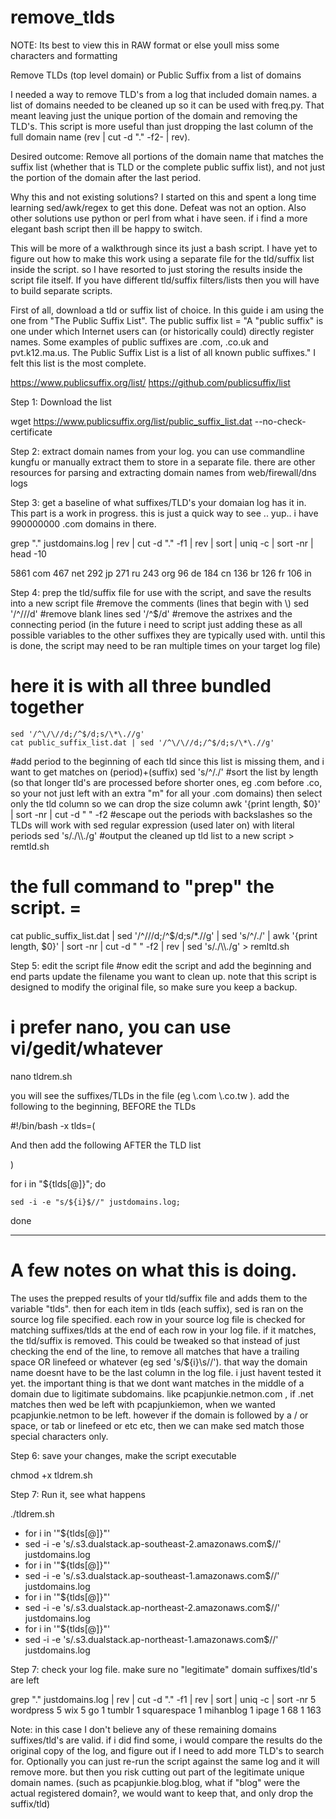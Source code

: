 # remove_tlds

NOTE: Its best to view this in RAW format or else youll miss some characters and formatting


Remove TLDs (top level domain) or Public Suffix from a list of domains

I needed a way to remove TLD's from a log that included domain names. a list of domains needed to be cleaned up so it can be used with freq.py. That meant leaving just the unique portion of the domain and removing the TLD's. This script is more useful than just dropping the last column of the full domain name (rev | cut -d "." -f2- | rev). 

Desired outcome: Remove all portions of the domain name that matches the suffix list (whether that is TLD or the complete public suffix list), and not just the portion of the domain after the last period.

Why this and not existing solutions? 
I started on this and spent a long time learning sed/awk/regex to get this done. Defeat was not an option. Also other solutions use python or perl from what i have seen. if i find a more elegant bash script then ill be happy to switch.

This will be more of a walkthrough since its just a bash script. I have yet to figure out how to make this work using a separate file for the tld/suffix list inside the script. so I have resorted to just storing the results inside the script file itself. If you have different tld/suffix filters/lists then you will have to build separate scripts.

First of all, download a tld or suffix list of choice. In this guide i am using the one from "The Public Suffix List". The public suffix list = "A "public suffix" is one under which Internet users can (or historically could) directly register names. Some examples of public suffixes are .com, .co.uk and pvt.k12.ma.us. The Public Suffix List is a list of all known public suffixes." I felt this list is the most complete.

https://www.publicsuffix.org/list/
https://github.com/publicsuffix/list

Step 1: Download the list

wget https://www.publicsuffix.org/list/public_suffix_list.dat --no-check-certificate

Step 2: extract domain names from your log. you can use commandline kungfu or manually extract them to store in a separate file. there are other resources for parsing and extracting domain names from web/firewall/dns logs

Step 3: get a baseline of what suffixes/TLD's your domaian log has it in. This part is a work in progress. this is just a quick way to see .. yup.. i have 990000000 .com domains in there.

grep "\." justdomains.log | rev | cut -d "." -f1 | rev | sort | uniq -c | sort -nr | head -10

5861 com
467 net
292 jp
271 ru
243 org
96 de
184 cn
136 br
126 fr
106 in
    
Step 4: prep the tld/suffix file for use with the script, and save the results into a new script file
  #remove the comments (lines that begin with \\) 
    sed '/^\/\//d'
  #remove blank lines 
    sed '/^$/d'
  #remove the astrixes and the connecting period 
    (in the future i need to script just adding these as all possible variables to the other suffixes they are typically used with. until this is done, the script may need to be ran multiple times on your target log file) 
  # here it is with all three bundled together 
    sed '/^\/\//d;/^$/d;s/\*\.//g'
    cat public_suffix_list.dat | sed '/^\/\//d;/^$/d;s/\*\.//g'
  #add period to the beginning of each tld since this list is missing them, and i want to get matches on (period)+(suffix)
    sed 's/^/./'
  #sort the list by length 
    (so that longer tld's are processed before shorter ones, eg .com before .co, so your not just left with an extra "m" for all your .com domains) then select only the tld column so we can drop the size column 
    awk '{print length, $0}' | sort -nr | cut -d " " -f2
  #escape out the periods with backslashes so the TLDs will work with sed regular expression (used later on) with literal periods 
    sed 's/\./\\\\./g'
  #output the cleaned up tld list to a new script 
    > remtld.sh

# the full command to "prep" the script. = 

cat public_suffix_list.dat | sed '/^\/\//d;/^$/d;s/\*\.//g' | sed 's/^/./' | awk '{print length, $0}' | sort -nr | cut -d " " -f2 | rev | sed 's/\./\\\\./g' > remltd.sh

Step 5: edit the script file
#now edit the script and add the beginning and end parts update the filename you want to clean up. note that this script is designed to modify the original file, so make sure you keep a backup.

# i prefer nano, you can use vi/gedit/whatever
nano tldrem.sh 

you will see the suffixes/TLDs in the file (eg \\.com \\.co.tw ). 
add the following to the beginning, BEFORE the TLDs

#!/bin/bash -x
tlds=( 

And then add the following AFTER the TLD list

)

for i in "${tlds[@]}"; do

    sed -i -e "s/${i}$//" justdomains.log;
    
done

---
# A few notes on what this is doing. 

The uses the prepped results of your tld/suffix file and adds them to the variable "tlds". 
then for each item in tlds (each suffix), sed is ran on the source log file specified. 
each row in your source log file is checked for matching suffixes/tlds at the end of each row in your log file. 
if it matches, the tld/suffix is removed. This could be tweaked so that instead of just checking the end of the line, to remove all matches that have a trailing space OR linefeed or whatever (eg sed 's/${i}\s//'). that way the domain name doesnt have to be the last column in the log file. i just havent tested it yet. the important thing is that we dont want matches in the middle of a domain due to ligitimate subdomains. like pcapjunkie.netmon.com , if .net matches then wed be left with pcapjunkiemon, when we wanted pcapjunkie.netmon to be left. however if the domain is followed by a / or space, or tab or linefeed or etc etc, then we can make sed match those special characters only.

Step 6: save your changes, make the script executable

chmod +x tldrem.sh

Step 7: Run it, see what happens

./tldrem.sh
+ for i in '"${tlds[@]}"'
+ sed -i -e 's/\.s3\.dualstack\.ap-southeast-2\.amazonaws\.com$//' justdomains.log
+ for i in '"${tlds[@]}"'
+ sed -i -e 's/\.s3\.dualstack\.ap-southeast-1\.amazonaws\.com$//' justdomains.log
+ for i in '"${tlds[@]}"'
+ sed -i -e 's/\.s3\.dualstack\.ap-northeast-2\.amazonaws\.com$//' justdomains.log
+ for i in '"${tlds[@]}"'
+ sed -i -e 's/\.s3\.dualstack\.ap-northeast-1\.amazonaws\.com$//' justdomains.log

Step 7: check your log file. make sure no "legitimate" domain suffixes/tld's are left

grep "\." justdomains.log | rev | cut -d "." -f1 | rev | sort | uniq -c | sort -nr
      5 wordpress
      5 wix
      5 go
      1 tumblr
      1 squarespace
      1 mihanblog
      1 ipage
      1 68
      1 163

Note: in this case I don't believe any of these remaining domains suffixes/tld's are valid. if i did find some, i would compare the results do the original copy of the log, and figure out if I need to add more TLD's to search for. Optionally you can just re-run the script against the same log and it will remove more. but then you risk cutting out part of the legitimate unique domain names. (such as pcapjunkie.blog.blog, what if "blog" were the actual registered domain?, we would want to keep that, and only drop the suffix/tld)
